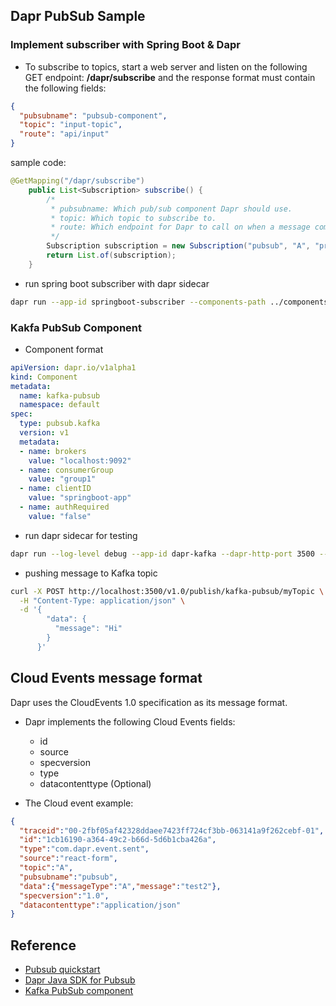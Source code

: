 ## Dapr PubSub Sample

### Implement subscriber with Spring Boot & Dapr

- To subscribe to topics, start a web server and listen on the following GET endpoint: **/dapr/subscribe** and the response format must contain the following fields:
```json
{
  "pubsubname": "pubsub-component",
  "topic": "input-topic",
  "route": "api/input"
}
```

sample code:
```java
@GetMapping("/dapr/subscribe")
    public List<Subscription> subscribe() {
        /*
         * pubsubname: Which pub/sub component Dapr should use.
         * topic: Which topic to subscribe to.
         * route: Which endpoint for Dapr to call on when a message comes to that topic.
         */
        Subscription subscription = new Subscription("pubsub", "A", "processors/A");
        return List.of(subscription);
    }
```


- run spring boot subscriber with dapr sidecar
```bash
dapr run --app-id springboot-subscriber --components-path ../components --app-port 8081 -- java -jar target/springboot-subscriber-0.0.1.jar
```

### Kakfa PubSub Component
- Component format
```yaml
apiVersion: dapr.io/v1alpha1
kind: Component
metadata:
  name: kafka-pubsub
  namespace: default
spec:
  type: pubsub.kafka
  version: v1
  metadata:
  - name: brokers 
    value: "localhost:9092"
  - name: consumerGroup
    value: "group1"
  - name: clientID
    value: "springboot-app"
  - name: authRequired
    value: "false"
```

- run dapr sidecar for testing
```bash
dapr run --log-level debug --app-id dapr-kafka --dapr-http-port 3500 --components-path components
```

- pushing message to Kafka topic
```bash
curl -X POST http://localhost:3500/v1.0/publish/kafka-pubsub/myTopic \
  -H "Content-Type: application/json" \
  -d '{
        "data": {
          "message": "Hi"
        }
      }'
```

## Cloud Events message format 
Dapr uses the CloudEvents 1.0 specification as its message format. 

- Dapr implements the following Cloud Events fields:
  - id
  - source
  - specversion
  - type
  - datacontenttype (Optional)

- The Cloud event example:
```json
{
  "traceid":"00-2fbf05af42328ddaee7423ff724cf3bb-063141a9f262cebf-01",
  "id":"1cb16190-a364-49c2-b66d-5d6b1cba426a",
  "type":"com.dapr.event.sent",
  "source":"react-form",
  "topic":"A",
  "pubsubname":"pubsub",
  "data":{"messageType":"A","message":"test2"},
  "specversion":"1.0",
  "datacontenttype":"application/json"
}
```



## Reference
- [Pubsub quickstart](https://github.com/dapr/quickstarts/tree/master/pub-sub)
- [Dapr Java SDK for Pubsub](https://github.com/dapr/java-sdk/tree/master/examples/src/main/java/io/dapr/examples/pubsub/http)
- [Kafka PubSub component](https://docs.dapr.io/reference/components-reference/supported-pubsub/setup-apache-kafka/)

